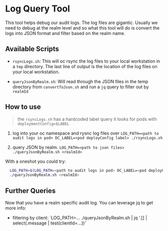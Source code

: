 # Log Query Tool

This tool helps debug our audit logs. The log files are gigantic. Usually we need to debug at the realm level and so what this tool will do is convert the logs into JSON format and filter based on the realm name. 

## Available Scripts

- `rsyncLogs.sh`: This will oc rsync the log files to your local workstation in a `tmp` directory. The last line of output is the location of the log files on your local workstation.

- `queryJsonByRealm.sh`: Will read through the JSON files in the temp directory from `convertToJson.sh` and run a `jq` query to filter out by `realmId`

## How to use

> the `rsyncLogs.sh` has a hardcoded label query it looks for pods with `deploymentConfig=$LABEL`

1. log into your oc namespace and rysnc log files over `LOG_PATH=<path to audit logs in pod> DC_LABEL=<pod deployConfig label> ./rsyncLogs.sh`

3. query JSON by realm. `LOG_PATH=<path to json files> ./queryJsonByRealm.sh <realmId>`


With a oneshot you could try:

```sh
  LOG_PATH=$(LOG_PATH=<path to audit logs in pod> DC_LABEL=<pod deployConfig label> ./rsyncLogs.sh | tail -n 1) \
  ./queryJsonByRealm.sh <realmId>
```

## Further Queries

Now that you have a realm specific audit log. You can leverage jq to get more info:

- filtering by client: `LOG_PATH=... ./queryJsonByRealm.sh <realmid> | jq '.[] | select(.message | test(clientId=...))'
